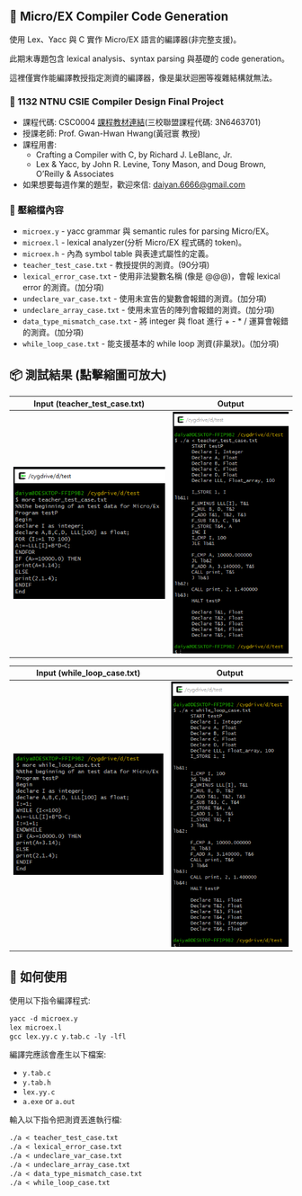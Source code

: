 ## 📝 Micro/EX Compiler Code Generation
使用 Lex、Yacc 與 C 實作 Micro/EX 語言的編譯器(非完整支援)。

此期末專題包含 lexical analysis、syntax parsing 與基礎的 code generation。

這裡僅實作能編譯教授指定測資的編譯器，像是巢狀迴圈等複雜結構就無法。

### 🔗 1132 NTNU CSIE Compiler Design Final Project

- 課程代碼: CSC0004 [課程教材連結](https://web.ntnu.edu.tw/~ghhwang/course.html)(三校聯盟課程代碼: 3N6463701)
- 授課老師: Prof. Gwan-Hwan Hwang(黃冠寰 教授)
- 課程用書:
  - Crafting a Compiler with C, by Richard J. LeBlanc, Jr.
  - Lex & Yacc, by John R. Levine, Tony Mason, and Doug Brown, O’Reilly & Associates
- 如果想要每週作業的題型，歡迎來信: daiyan.6666@gmail.com

### 📁 壓縮檔內容
- `microex.y` - yacc grammar 與 semantic rules for parsing Micro/EX。
- `microex.l` - lexical analyzer(分析 Micro/EX 程式碼的 token)。
- `microex.h` - 內為 symbol table 與表達式屬性的定義。
- `teacher_test_case.txt` - 教授提供的測資。(90分項)
- `lexical_error_case.txt` - 使用非法變數名稱 (像是 @@@)，會報 lexical error 的測資。(加分項)
- `undeclare_var_case.txt` - 使用未宣告的變數會報錯的測資。(加分項)
- `undeclare_array_case.txt` - 使用未宣告的陣列會報錯的測資。(加分項)
- `data_type_mismatch_case.txt` - 將 integer 與 float 進行 + - * / 運算會報錯的測資。(加分項)
- `while_loop_case.txt` - 能支援基本的 while loop 測資(非巢狀)。(加分項)

## 📦 測試結果 (點擊縮圖可放大)
| Input (teacher_test_case.txt) | Output |
|-------------|-----------------|
| ![Input1](image/1.PNG) | ![Output1](image/2.PNG) |

| Input (while_loop_case.txt) | Output |
|-------------|-----------------|
| ![Input2](image/3.PNG) | ![Output2](image/4.PNG) |

## 🚀 如何使用
使用以下指令編譯程式:
```
yacc -d microex.y
lex microex.l
gcc lex.yy.c y.tab.c -ly -lfl
```
編譯完應該會產生以下檔案:
- `y.tab.c`
- `y.tab.h`
- `lex.yy.c`
- `a.exe` or `a.out`

輸入以下指令把測資丟進執行檔:
```
./a < teacher_test_case.txt
./a < lexical_error_case.txt
./a < undeclare_var_case.txt
./a < undeclare_array_case.txt
./a < data_type_mismatch_case.txt
./a < while_loop_case.txt
```

